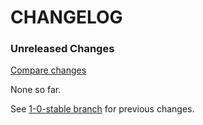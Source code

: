 # CHANGELOG

### Unreleased Changes

[Compare changes](https://github.com/codevise/pageflow-panorama/compare/1-0-stable...master)

None so far.

See
[1-0-stable branch](https://github.com/codevise/pageflow-panorama/blob/1-0-stable/CHANGELOG.md)
for previous changes.
